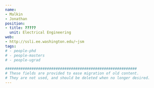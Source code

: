 ```yaml
---
name:
- Malkin
- Jonathan
position:
- title: ?????
  unit: Electrical Engineering
web:
- http://ssli.ee.washington.edu/~jsm
tags:
# - people-phd
# - people-masters
# - people-ugrad

############################################################
# These fields are provided to ease migration of old content.
# They are not used, and should be deleted when no longer desired.
---
```

